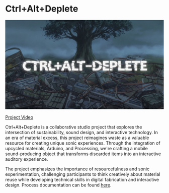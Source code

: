 # Ctrl+Alt+Deplete

![Project Logo](cad-logo.png)

[Project Video](CtrlAltDeplete.mp4)

Ctrl+Alt+Deplete is a collaborative studio project that explores the intersection of sustainability, sound design, and interactive technology. In an era of material excess, this project reimagines waste as a valuable resource for creating unique sonic experiences. Through the integration of upcycled materials, Arduino, and Processing, we're crafting a mobile sound-producing object that transforms discarded items into an interactive auditory experience.

The project emphasizes the importance of resourcefulness and sonic experimentation, challenging participants to think creatively about material reuse while developing technical skills in digital fabrication and interactive design. Process documentation can be found [here](https://photos.app.goo.gl/EinfqBYZ3w3BtkeDA). 